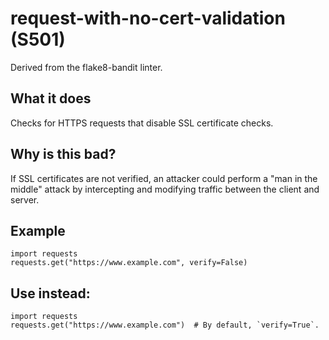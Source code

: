 # request-with-no-cert-validation (S501)
Derived from the flake8-bandit linter.
## What it does
Checks for HTTPS requests that disable SSL certificate checks.
## Why is this bad?
If SSL certificates are not verified, an attacker could perform a "man in
the middle" attack by intercepting and modifying traffic between the client
and server.
## Example
```
import requests
requests.get("https://www.example.com", verify=False)
```
## Use instead:
```
import requests
requests.get("https://www.example.com")  # By default, `verify=True`.
```